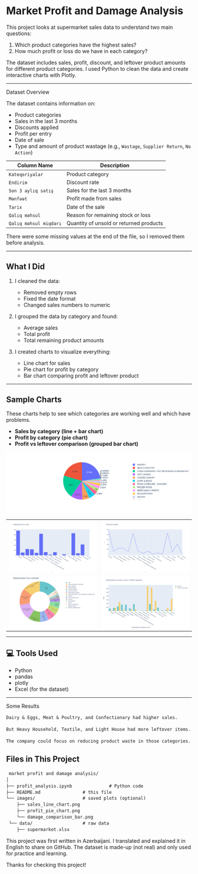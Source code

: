 
#  Market Profit and Damage Analysis

This project looks at supermarket sales data to understand two main questions:
1. Which product categories have the highest sales?
2. How much profit or loss do we have in each category?

The dataset includes sales, profit, discount, and leftover product amounts for different product categories. I used Python to clean the data and create interactive charts with Plotly.

---

Dataset Overview

The dataset contains information on:

- Product categories
- Sales in the last 3 months
- Discounts applied
- Profit per entry
- Date of sale
- Type and amount of product wastage (e.g., `Wastage`, `Supplier Return`, `No Action`)

| Column Name            | Description                              |
|------------------------|------------------------------------------|
| `Kateqoriyalar`        | Product category                         |
| `Endirim`              | Discount rate                            |
| `Son 3 aylıq satış`    | Sales for the last 3 months              |
| `Mənfəət`              | Profit made from sales                   |
| `Tarix`                | Date of the sale                         |
| `Qalıq məhsul`         | Reason for remaining stock or loss       |
| `Qalıq məhsul miqdarı` | Quantity of unsold or returned products  |


There were some missing values at the end of the file, so I removed them before analysis.

---

## What I Did

1. I cleaned the data:
   - Removed empty rows
   - Fixed the date format
   - Changed sales numbers to numeric

2. I grouped the data by category and found:
   - Average sales
   - Total profit
   - Total remaining product amounts

3. I created charts to visualize everything:
   - Line chart for sales
   - Pie chart for profit by category
   - Bar chart comparing profit and leftover product

---

## Sample Charts

These charts help to see which categories are working well and which have problems.

- **Sales by category (line + bar chart)**
- **Profit by category (pie chart)**
- **Profit vs leftover comparison (grouped bar chart)**

<img src="images/sales_by_category3.png" alt="sales_by_category" width="600"/>
<table>
  <tr>
    <td><img src="images/sales_by_category.png" width="600"/></td>
    <td><img src="images/sales_by_month.png" width="600"/></td>   
  </tr>
  <tr>
    <td><img src="images/sales_by_category2.png" width="600"/></td>
    <td><img src="images/comparisonprofitdamage.png" width="600"/></td>
  </tr>
</table>

---

## 💻 Tools Used

- Python  
- pandas  
- plotly  
- Excel (for the dataset)

---



 Some Results

    Dairy & Eggs, Meat & Poultry, and Confectionary had higher sales.

    But Heavy Household, Textile, and Light House had more leftover items.

    The company could focus on reducing product waste in those categories.


 ## Files in This Project
```markdown
 market profit and damage analysis/
│
├── profit_analysis.ipynb              # Python code
├── README.md                # this file
└── images/                  # saved plots (optional)
    ├── sales_line_chart.png
    ├── profit_pie_chart.png
    └── damage_comparison_bar.png
 └── data/                   # raw data
    ├── supermarket.xlsx
```


This project was first written in Azerbaijani. I translated and explained it in English to share on GitHub. The dataset is made-up (not real) and only used for practice and learning.

Thanks for checking this project!
